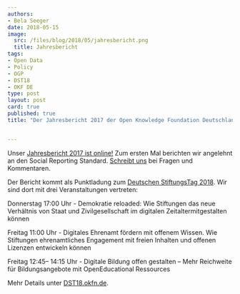 ```yaml
---
authors: 
- Bela Seeger
date: 2018-05-15
image:
  src: /files/blog/2018/05/jahresbericht.png
  title: Jahresbericht
tags:
- Open Data
- Policy
- OGP
- DST18
- OKF DE
type: post
layout: post
card: true
published: true
title: "Der Jahresbericht 2017 der Open Knowledge Foundation Deutschland" 


---
```


Unser [Jahresbericht 2017 ist online!](https://okfn.de/files/verein/OKFDE-Taetigkeitsbericht-2017.pdf)
Zum ersten Mal berichten wir angelehnt an den Social Reporting Standard. <a href="mailto:info@okfn.de">Schreibt uns</a> bei Fragen und Kommentaren.


Der Bericht kommt als Punktladung zum [Deutschen StiftungsTag 2018](https://www.stiftungen.org/verband/was-wir-tun/vernetzungsangebote/deutscher-stiftungstag.html). Wir sind dort mit drei Veranstaltungen vertreten:

Donnerstag 17:00 Uhr - Demokratie reloaded: Wie Stiftungen das neue Verhältnis von Staat und Zivilgesellschaft im digitalen Zeitaltermitgestalten können

Freitag 11:00 Uhr - Digitales Ehrenamt fördern mit offenem Wissen. Wie Stiftungen ehrenamtliches Engagement mit freien Inhalten und
offenen Lizenzen entwickeln können

Freitag 12:45– 14:15 Uhr - Digitale Bildung offen gestalten – Mehr Reichweite für Bildungsangebote mit OpenEducational Ressources

Mehr Details unter [DST18.okfn.de](http://dst18.okfn.de).



